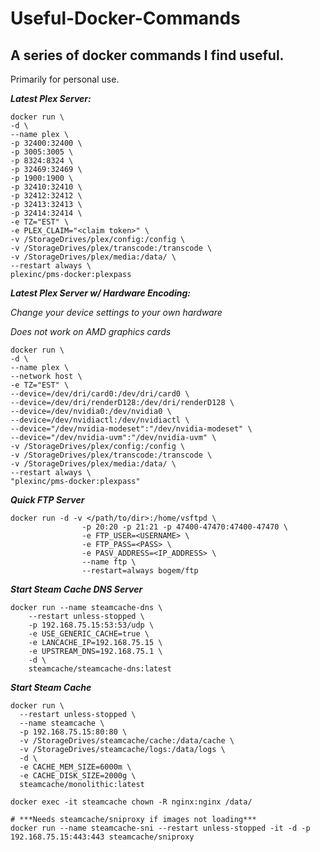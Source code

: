 # Useful-Docker-Commands
A series of docker commands I find useful. 
---
Primarily for personal use. 

***Latest Plex Server:***
```
docker run \
-d \
--name plex \
-p 32400:32400 \
-p 3005:3005 \
-p 8324:8324 \
-p 32469:32469 \
-p 1900:1900 \
-p 32410:32410 \
-p 32412:32412 \
-p 32413:32413 \
-p 32414:32414 \
-e TZ="EST" \
-e PLEX_CLAIM="<claim token>" \
-v /StorageDrives/plex/config:/config \
-v /StorageDrives/plex/transcode:/transcode \
-v /StorageDrives/plex/media:/data/ \
--restart always \
plexinc/pms-docker:plexpass
```

***Latest Plex Server w/ Hardware Encoding:***

*Change your device settings to your own hardware*

*Does not work on AMD graphics cards* 

```
docker run \
-d \
--name plex \
--network host \
-e TZ="EST" \
--device=/dev/dri/card0:/dev/dri/card0 \
--device=/dev/dri/renderD128:/dev/dri/renderD128 \
--device=/dev/nvidia0:/dev/nvidia0 \
--device=/dev/nvidiactl:/dev/nvidiactl \
--device="/dev/nvidia-modeset":"/dev/nvidia-modeset" \
--device="/dev/nvidia-uvm":"/dev/nvidia-uvm" \
-v /StorageDrives/plex/config:/config \
-v /StorageDrives/plex/transcode:/transcode \
-v /StorageDrives/plex/media:/data/ \
--restart always \
"plexinc/pms-docker:plexpass"
```

***Quick FTP Server***
```
docker run -d -v </path/to/dir>:/home/vsftpd \
                -p 20:20 -p 21:21 -p 47400-47470:47400-47470 \
                -e FTP_USER=<USERNAME> \
                -e FTP_PASS=<PASS> \
                -e PASV_ADDRESS=<IP_ADDRESS> \
                --name ftp \
                --restart=always bogem/ftp
```

***Start Steam Cache DNS Server***
```
docker run --name steamcache-dns \
    --restart unless-stopped \
    -p 192.168.75.15:53:53/udp \
    -e USE_GENERIC_CACHE=true \
    -e LANCACHE_IP=192.168.75.15 \
    -e UPSTREAM_DNS=192.168.75.1 \
    -d \
    steamcache/steamcache-dns:latest
```

***Start Steam Cache***
```
docker run \
  --restart unless-stopped \
  --name steamcache \
  -p 192.168.75.15:80:80 \
  -v /StorageDrives/steamcache/cache:/data/cache \
  -v /StorageDrives/steamcache/logs:/data/logs \
  -d \
  -e CACHE_MEM_SIZE=6000m \
  -e CACHE_DISK_SIZE=2000g \
  steamcache/monolithic:latest

docker exec -it steamcache chown -R nginx:nginx /data/

# ***Needs steamcache/sniproxy if images not loading***
docker run --name steamcache-sni --restart unless-stopped -it -d -p 192.168.75.15:443:443 steamcache/sniproxy
```
